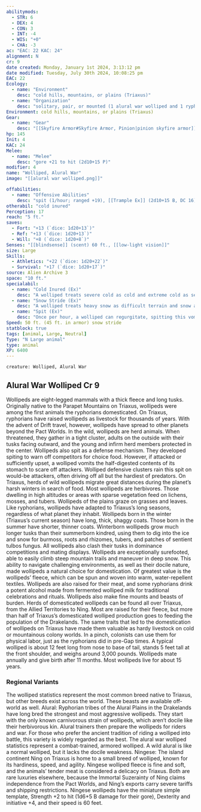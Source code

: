 ```yaml
---
abilitymods:
  - STR: 6
  - DEX: 4
  - CON: 3
  - INT: -4
  - WIS: "+0"
  - CHA: -3 
ac: "EAC: 22 KAC: 24" 
alignment: N
cr: 9
date created: Monday, January 1st 2024, 3:13:12 pm
date modified: Tuesday, July 30th 2024, 10:08:25 pm
EAC: 22
Ecology:
  - name: "Environment"
    desc: "cold hills, mountains, or plains (Triaxus)"
  - name: "Organization"
    desc: "solitary, pair, or mounted (1 alural war wolliped and 1 ryphorian)"
Environment: cold hills, mountains, or plains (Triaxus)
Gear:
  - name: "Gear"
    desc: "[[Skyfire Armor#Skyfire Armor, Pinion|pinion skyfire armor]]"
hp: 145
Init: 4
KAC: 24
Melee:
  - name: "Melee"
    desc: "gore +21 to hit (2d10+15 P)"
modifier: 4
name: "Wolliped, Alural War"
image: "[[alural war wolliped.png]]"

offabilities:
  - name: "Offensive Abilities"
    desc: "spit (1/hour; ranged +19), [[Trample Ex]] (2d10+15 B, DC 16)"
otherabil: "cold inured"
Perception: 17
reach: "5 ft."
saves:
  - Fort: "+13 (`dice: 1d20+13`)"
  - Ref: "+13 (`dice: 1d20+13`)"
  - Will: "+8 (`dice: 1d20+8`)"
Senses: "[[blindsense]] (scent) 60 ft., [[low-light vision]]"
size: Large
Skills:
  - Athletics: "+22 (`dice: 1d20+22`)"
  - Survival: "+17 (`dice: 1d20+17`)" 
source: Alien Archive 3 
space: "10 ft."
specialabil:
  - name: "Cold Inured (Ex)"
    desc: "A wolliped treats severe cold as cold and extreme cold as severe cold."
  - name: "Snow Stride (Ex)"
    desc: "A wolliped treats heavy snow as difficult terrain and snow as normal terrain."
  - name: "Spit (Ex)"
    desc: "Once per hour, a wolliped can regurgitate, spitting this vomit as a ranged attack (targeting eac) at a target within 10 feet. On a hit, the target must succeed at a DC 16 fortitude save or be sickened for 1d6 rounds."
Speed: 50 ft. (45 ft. in armor) snow stride 
statblock: true
tags: [animal, Large, Neutral]
Type: "N Large animal"
type: animal
XP: 6400 
---
```


```statblock
creature: Wolliped, Alural War
```

## Alural War Wolliped Cr 9

Wollipeds are eight-legged mammals with a thick fleece and long tusks. Originally native to the Parapet Mountains on Triaxus, wollipeds were among the first animals the ryphorians domesticated. On Triaxus, ryphorians have raised wollipeds as livestock for thousands of years. With the advent of Drift travel, however, wollipeds have spread to other planets beyond the Pact Worlds.
In the wild, wollipeds are herd animals. When threatened, they gather in a tight cluster, adults on the outside with their tusks facing outward, and the young and infirm herd members protected in the center. Wollipeds also spit as a defense mechanism. They developed spiting to warn off competitors for choice food. However, if attacked or sufficiently upset, a wolliped vomits the half-digested contents of its stomach to scare off attackers. Wolliped defensive clusters rain this spit on would-be attackers, often driving off all but the hardiest of predators.
On Triaxus, herds of wild wollipeds migrate great distances during the planet’s harsh winters in search of food. Most wollipeds are herbivores. Those dwelling in high altitudes or areas with sparse vegetation feed on lichens, mosses, and tubers. Wollipeds of the plains graze on grasses and leaves.
Like ryphorians, wollipeds have adapted to Triaxus’s long seasons, regardless of what planet they inhabit. Wollipeds born in the winter (Triaxus’s current season) have long, thick, shaggy coats. Those born in the summer have shorter, thinner coats. Winterborn wollipeds grow much longer tusks than their summerborn kindred, using them to dig into the ice and snow for burmoss, roots and rhizomes, tubers, and patches of sentient tulbos fungus. All wollipeds also clash their tusks in dominance competitions and mating displays.
Wollipeds are exceptionally surefooted, able to easily climb steep mountain trails and maneuver in deep snow. This ability to navigate challenging environments, as well as their docile nature, made wollipeds a natural choice for domestication. Of greatest value is the wollipeds’ fleece, which can be spun and woven into warm, water-repellent textiles. Wollipeds are also raised for their meat, and some ryphorians drink a potent alcohol made from fermented wolliped milk for traditional celebrations and rituals. Wollipeds also make fine mounts and beasts of burden.
Herds of domesticated wollipeds can be found all over Triaxus, from the Allied Territories to Ning. Most are raised for their fleece, but more than half of Triaxus’s domesticated wolliped production goes to feeding the population of the Drakelands. The same traits that led to the domestication of wollipeds on Triaxus have made them valuable as hardy livestock on cold or mountainous colony worlds. In a pinch, colonists can use them for physical labor, just as the ryphorians did in pre-Gap times.
A typical wolliped is about 12 feet long from nose to base of tail, stands 5 feet tall at the front shoulder, and weighs around 3,000 pounds. Wollipeds mate annually and give birth after 11 months. Most wollipeds live for about 15 years.

### Regional Variants

The wolliped statistics represent the most common breed native to Triaxus, but other breeds exist across the world. These beasts are available off-world as well.
Alural: Ryphorian tribes of the Alural Plains in the Drakelands have long bred the strongest and most aggressive wollipeds. They start with the only known carnivorous strain of wollipeds, which aren’t docile like their herbivorous kin. Alural trainers then prepare the wollipeds for riders and war. For those who prefer the ancient tradition of riding a wolliped into battle, this variety is widely regarded as the best. The alural war wolliped statistics represent a combat-trained, armored wolliped. A wild alural is like a normal wolliped, but it lacks the docile weakness.
Ningese: The island continent Ning on Triaxus is home to a small breed of wolliped, known for its hardiness, speed, and agility. Ningese wolliped fleece is fine and soft, and the animals’ tender meat is considered a delicacy on Triaxus. Both are rare luxuries elsewhere, because the Immortal Suzerainty of Ning claims independence from the Pact Worlds, and Ning’s exports carry severe tariffs and shipping restrictions. Ningese wollipeds have the miniature simple template, Strength +2 to hit (1d6+5 B damage for their gore), Dexterity and initiative +4, and their speed is 60 feet.

